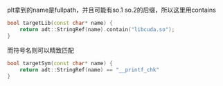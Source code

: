 # 

plt拿到的name是fullpath，并且可能有so.1 so.2的后缀，所以这里用contains
```cpp
bool targetLib(const char* name) {
    return adt::StringRef(name).contain("libcuda.so");
}
```

而符号名则可以精致匹配
```cpp
bool targetSym(const char* name) {
    return adt::StringRef(name) == "__printf_chk"
}
```
